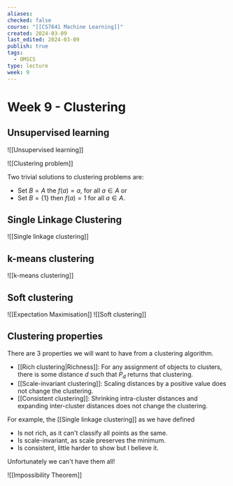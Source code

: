 ```yaml
---
aliases: 
checked: false
course: "[[CS7641 Machine Learning]]"
created: 2024-03-09
last_edited: 2024-03-09
publish: true
tags:
  - OMSCS
type: lecture
week: 9
---
```

# Week 9 - Clustering

## Unsupervised learning

![[Unsupervised learning]]

![[Clustering problem]]

Two trivial solutions to clustering problems are:
- Set $B = A$ the $f(a) = a$, for all $a \in A$ or
- Set $B = \{1\}$ then $f(a) = 1$ for all $a \in A$.

## Single Linkage Clustering

![[Single linkage clustering]]

## k-means clustering

![[k-means clustering]]

## Soft clustering

![[Expectation Maximisation]]
![[Soft clustering]]
## Clustering properties

There are 3 properties we will want to have from a clustering algorithm.
- [[Rich clustering|Richness]]: For any assignment of objects to clusters, there is some distance $d$ such that $P_d$ returns that clustering.
- [[Scale-invariant clustering]]: Scaling distances by a positive value does not change the clustering.
- [[Consistent clustering]]: Shrinking intra-cluster distances and expanding inter-cluster distances does not change the clustering.

For example, the [[Single linkage clustering]] as we have defined
- Is not rich, as it can't classify all points as the same.
- Is scale-invariant, as scale preserves the minimum.
- Is consistent, little harder to show but I believe it. 

Unfortunately we can't have them all! 

![[Impossibility Theorem]]

